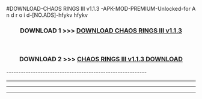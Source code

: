 #DOWNLOAD-CHAOS RINGS III v1.1.3 -APK-MOD-PREMIUM-Unlocked-for A n d r o i d-[NO.ADS]-hfykv hfykv 



<div align="center">

<h3>DOWNLOAD 1 >>> <a href="https://getmod2.web.app/?judul=CHAOS RINGS III v1.1.3 ">DOWNLOAD CHAOS RINGS III v1.1.3 </a></h3><br>

<h3>DOWNLOAD 2 >>> <a href="https://getmod2.web.app/?judul=CHAOS RINGS III v1.1.3 ">CHAOS RINGS III v1.1.3  DOWNLOAD </a></h3>

</div>
----------------------------------------------------------

----------------------------------------------------------

----------------------------------------------------------

----------------------------------------------------------



